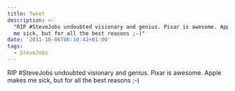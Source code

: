 ```yaml
---
title: Tweet
description: >-
  "RIP #SteveJobs undoubted visionary and genius. Pixar is awesome. Apple makes
  me sick, but for all the best reasons ;-)"
date: '2011-10-06T06:10:42+01:00'
tags:
  - SteveJobs
---
```

RIP #SteveJobs undoubted visionary and genius. Pixar is awesome. Apple makes me sick, but for all the best reasons ;-)
